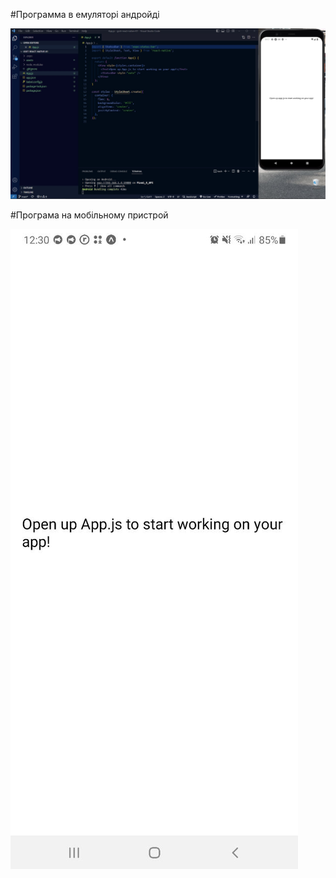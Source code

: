 #Программа в емуляторі андройді

![программа в емуляторі андройді](assets/goit-react-native-01-desktop.jpg)

#Програма на мобільному пристрой

![програма на мобільному пристрой](assets/goit-react-native-01-mobile.jpg)